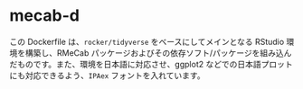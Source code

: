 # mecab-d
この Dockerfile は、`rocker/tidyverse` をベースにしてメインとなる RStudio 環境を構築し、RMeCab パッケージおよびその依存ソフト/パッケージを組み込んだものです。また、環境を日本語に対応させ、ggplot2 などでの日本語プロットにも対応できるよう、`IPAex` フォントを入れています。


